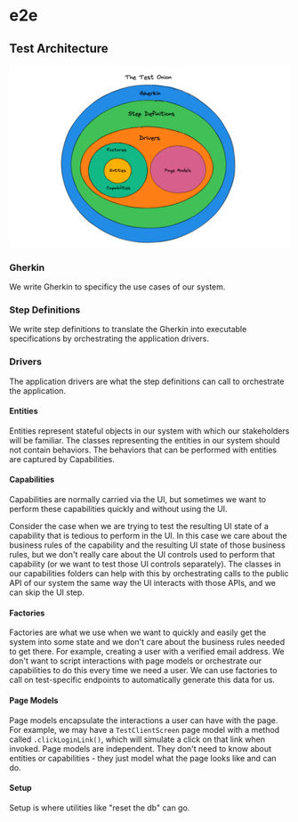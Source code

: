 # e2e

## Test Architecture

![Our juicy test onion](./doc/our-test-onion.png?raw=true)

### Gherkin

We write Gherkin to specificy the use cases of our system.

### Step Definitions

We write step definitions to translate the Gherkin into executable specifications by orchestrating the application drivers.

### Drivers

The application drivers are what the step definitions can call to orchestrate the application.

#### Entities

Entities represent stateful objects in our system with which our stakeholders will be familiar. The classes representing the entities in our system should not contain behaviors. The behaviors that can be performed with entities are captured by Capabilities.

#### Capabilities

Capabilities are normally carried via the UI, but sometimes we want to perform these capabilities quickly and without using the UI.

Consider the case when we are trying to test the resulting UI state of a capability that is tedious to perform in the UI. In this case we care about the business rules of the capability and the resulting UI state of those business rules, but we don't really care about the UI controls used to perform that capability (or we want to test those UI controls separately). The classes in our capabilities folders can help with this by orchestrating calls to the public API of our system the same way the UI interacts with those APIs, and we can skip the UI step.

#### Factories

Factories are what we use when we want to quickly and easily get the system into some state and we don't care about the business rules needed to get there. For example, creating a user with a verified email address. We don't want to script interactions with page models or orchestrate our capabilities to do this every time we need a user. We can use factories to call on test-specific endpoints to automatically generate this data for us.

#### Page Models

Page models encapsulate the interactions a user can have with the page. For example, we may have a `TestClientScreen` page model with a method called `.clickLoginLink()`, which will simulate a click on that link when invoked. Page models are independent. They don't need to know about entities or capabilities - they just model what the page looks like and can do.

#### Setup

Setup is where utilities like "reset the db" can go.

